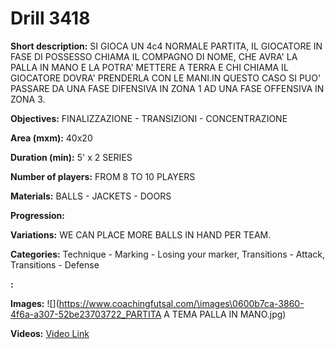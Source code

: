 # Drill 3418

**Short description:**
SI GIOCA UN 4c4 NORMALE PARTITA, IL GIOCATORE IN FASE DI POSSESSO CHIAMA IL COMPAGNO DI NOME, CHE AVRA' LA PALLA IN MANO E LA POTRA' METTERE A TERRA E CHI CHIAMA IL GIOCATORE DOVRA' PRENDERLA CON LE MANI.IN QUESTO CASO SI PUO' PASSARE DA UNA FASE DIFENSIVA IN ZONA 1 AD UNA FASE OFFENSIVA IN ZONA 3.

**Objectives:**
FINALIZZAZIONE - TRANSIZIONI - CONCENTRAZIONE

**Area (mxm):**
40x20

**Duration (min):**
5' x 2 SERIES

**Number of players:**
FROM 8 TO 10 PLAYERS

**Materials:**
BALLS - JACKETS - DOORS

**Progression:**


**Variations:**
WE CAN PLACE MORE BALLS IN HAND PER TEAM.

**Categories:**
Technique - Marking - Losing your marker, Transitions - Attack, Transitions - Defense

**:**


**Images:**
![](https://www.coachingfutsal.com/\images\0600b7ca-3860-4f6a-a307-52be23703722_PARTITA A TEMA PALLA IN MANO.jpg)

**Videos:**
[Video Link](https://www.youtube.com/embed/IGibFnvK6hc)

